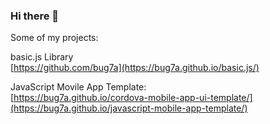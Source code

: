 ### Hi there 👋

Some of my projects:

basic.js Library<br>
[https://github.com/bug7a](https://bug7a.github.io/basic.js/)

JavaScript Movile App Template:<br>
[https://bug7a.github.io/cordova-mobile-app-ui-template/](https://bug7a.github.io/javascript-mobile-app-template/)

<br>

<!--
**bug7a/bug7a** is a ✨ _special_ ✨ repository because its `README.md` (this file) appears on your GitHub profile.

Here are some ideas to get you started:

- 🔭 I’m currently working on ...
- 🌱 I’m currently learning ...
- 👯 I’m looking to collaborate on ...
- 🤔 I’m looking for help with ...
- 💬 Ask me about ...
- 📫 How to reach me: ...
- 😄 Pronouns: ...
- ⚡ Fun fact: ...
-->
